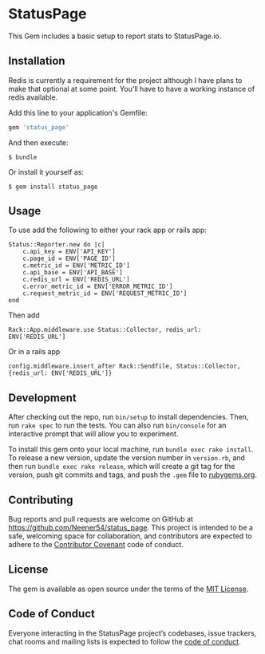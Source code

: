 # StatusPage

This Gem includes a basic setup to report stats to StatusPage.io. 
## Installation
Redis is currently a requirement for the project although I have plans to make that optional at some point.
You'll have to have a working instance of redis available.

Add this line to your application's Gemfile:

```ruby
gem 'status_page'
```

And then execute:

    $ bundle

Or install it yourself as:

    $ gem install status_page

## Usage

To use add the following to either your rack app or rails app:

    Status::Reporter.new do |c|
        c.api_key = ENV['API_KEY']
        c.page_id = ENV['PAGE_ID']
        c.metric_id = ENV['METRIC_ID']
        c.api_base = ENV['API_BASE']
        c.redis_url = ENV['REDIS_URL']
        c.error_metric_id = ENV['ERROR_METRIC_ID']
        c.request_metric_id = ENV['REQUEST_METRIC_ID']
    end
Then add

    Rack::App.middleware.use Status::Collector, redis_url: ENV['REDIS_URL']
Or in a rails app

    config.middleware.insert_after Rack::Sendfile, Status::Collector, {redis_url: ENV['REDIS_URL']}

## Development

After checking out the repo, run `bin/setup` to install dependencies. Then, run `rake spec` to run the tests. You can also run `bin/console` for an interactive prompt that will allow you to experiment.

To install this gem onto your local machine, run `bundle exec rake install`. To release a new version, update the version number in `version.rb`, and then run `bundle exec rake release`, which will create a git tag for the version, push git commits and tags, and push the `.gem` file to [rubygems.org](https://rubygems.org).

## Contributing

Bug reports and pull requests are welcome on GitHub at https://github.com/Neener54/status_page. This project is intended to be a safe, welcoming space for collaboration, and contributors are expected to adhere to the [Contributor Covenant](http://contributor-covenant.org) code of conduct.

## License

The gem is available as open source under the terms of the [MIT License](https://opensource.org/licenses/MIT).

## Code of Conduct

Everyone interacting in the StatusPage project’s codebases, issue trackers, chat rooms and mailing lists is expected to follow the [code of conduct](https://github.com/Neener54/status_page/blob/master/CODE_OF_CONDUCT.md).
